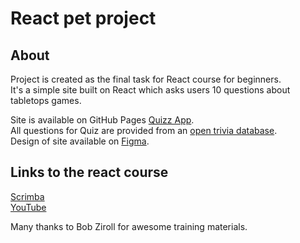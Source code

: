 # React pet project

## About

Project is created as the final task for React course for beginners.  
It's a simple site built on React which asks users 10 questions about tabletops games.

Site is available on GitHub Pages [Quizz App](https://vfarsiyants.github.io/react_pet_project/).  
All questions for Quiz are provided from an [open trivia database](https://opentdb.com/api_config.php).  
Design of site available on [Figma](https://www.figma.com/file/E9S5iPcm10f0RIHK8mCqKL/Quizzical-App?node-id=0%3A1).

## Links to the react course

[Scrimba](https://scrimba.com/learn/learnreact/)  
[YouTube](https://www.youtube.com/watch?v=bMknfKXIFA8&ab_channel=freeCodeCamp.org)

Many thanks to Bob Ziroll for awesome training materials.